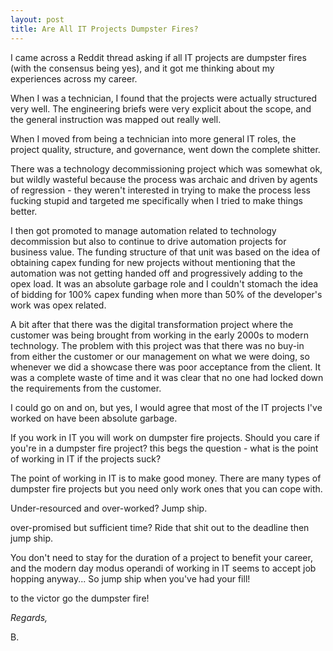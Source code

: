 ```yaml
---
layout: post
title: Are All IT Projects Dumpster Fires?
---
```

I came across a Reddit thread asking if all IT projects are dumpster fires (with the consensus being yes), and it got me thinking about my experiences across my career.

When I was a technician, I found that the projects were actually structured very well. The engineering briefs were very explicit about the scope, and the general instruction was mapped out really well.

When I moved from being a technician into more general IT roles, the project quality, structure, and governance, went down the complete shitter.

There was a technology decommissioning project which was somewhat ok, but wildly wasteful because the process was archaic and driven by agents of regression - they weren't interested in trying to make the process less fucking stupid and targeted me specifically when I tried to make things better.

I then got promoted to manage automation related to technology decommission but also to continue to drive automation projects for business value. The funding structure of that unit was based on the idea of obtaining capex funding for new projects without mentioning that the automation was not getting handed off and progressively adding to the opex load. It was an absolute garbage role and I couldn't stomach the idea of bidding for 100% capex funding when more than 50% of the developer's work was opex related.

A bit after that there was the digital transformation project where the customer was being brought from working in the early 2000s to modern technology. The problem with this project was that there was no buy-in from either the customer or our management on what we were doing, so whenever we did a showcase there was poor acceptance from the client. It was a complete waste of time and it was clear that no one had locked down the requirements from the customer.

I could go on and on, but yes, I would agree that most of the IT projects I've worked on have been absolute garbage.

If you work in IT you will work on dumpster fire projects. Should you care if you're in a dumpster fire project? this begs the question - what is the point of working in IT if the projects suck?

The point of working in IT is to make good money. There are many types of dumpster fire projects but you need only work ones that you can cope with. 

Under-resourced and over-worked? Jump ship.

over-promised but sufficient time? Ride that shit out to the deadline then jump ship.

You don't need to stay for the duration of a project to benefit your career, and the modern day modus operandi of working in IT seems to accept job hopping anyway... So jump ship when you've had your fill!

to the victor go the dumpster fire!

*Regards,*

B.